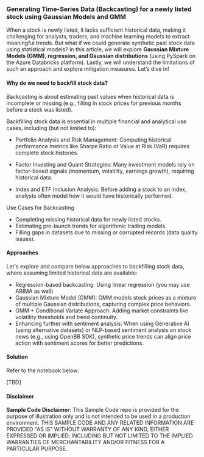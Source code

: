 ### Generating Time-Series Data (Backcasting) for a newly listed stock using Gaussian Models and GMM

When a stock is newly listed, it lacks sufficient historical data, making it challenging for analysts, traders, and machine learning models to extract meaningful trends. But what if we could generate synthetic past stock data using statistical models? In this article, we will explore **Gaussian Mixture Models (GMM), regression, and Gaussian distributions** (using PySpark on the Azure Databricks platform). Lastly, we will understand the limitations of such an approach and explore mitigation measures. Let’s dive in!

#### Why do we need to backfill stock data?
 
Backcasting is about estimating past values when historical data is incomplete or missing (e.g., filling in stock prices for previous months before a stock was listed). 

Backfilling stock data is essential in multiple financial and analytical use cases, including (but not limited to):
 
- Portfolio Analysis and Risk Management: Computing historical performance metrics like Sharpe Ratio or Value at Risk (VaR) requires complete stock histories.
 
- Factor Investing and Quant Strategies: Many investment models rely on factor-based signals (momentum, volatility, earnings growth), requiring historical data.
 
- Index and ETF Inclusion Analysis: Before adding a stock to an index, analysts often model how it would have historically performed.

Use Cases for Backcasting
 
- Completing missing historical data for newly listed stocks. 
- Estimating pre-launch trends for algorithmic trading models. 
- Filling gaps in datasets due to missing or corrupted records (data quality issues).

#### Approaches

Let's explore and compare below approaches to backfilling stock data, where assuming limited historical data are available:
 
- Regression-based backcasting: Using linear regression (you may use ARIMA as well)
- Gaussian Mixture Model (GMM): GMM models stock prices as a mixture of multiple Gaussian distributions, capturing complex price behaviors.
- GMM + Conditional Variate Approach: Adding market constraints like volatility thresholds and trend continuity.
- Enhancing further with sentiment analysis: When using Generative AI (using alternative datasets) or NLP-based sentiment analysis on stock news (e.g., using OpenBB SDK), synthetic price trends can align price action with sentiment scores for better predictions.


#### Solution

Refer to the notebook below:

[TBD]


#### Disclaimer
**Sample Code Disclaimer**: This Sample Code repo is provided for the purpose of illustration only and is not intended to be used in a production environment. THIS SAMPLE CODE AND ANY RELATED INFORMATION ARE PROVIDED "AS IS" WITHOUT WARRANTY OF ANY KIND, EITHER EXPRESSED OR IMPLIED, INCLUDING BUT NOT LIMITED TO THE IMPLIED WARRANTIES OF MERCHANTABILITY AND/OR FITNESS FOR A PARTICULAR PURPOSE.

